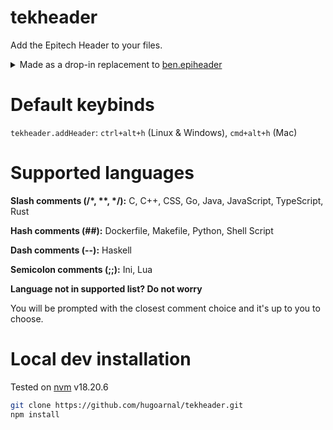 # tekheader

Add the Epitech Header to your files.

<details>
    <summary>
        Made as a drop-in replacement to <a href="https://marketplace.visualstudio.com/items?itemName=ben.epiheader">ben.epiheader</a>
    </summary>
I made this extension because I had a problem, the header was returning the wrong year.

![Epitech Header showing 2024 instead of 2025](https://github.com/user-attachments/assets/dc09775f-290e-43ed-ae46-84e42eac984a)

In the code of ben.epiheader, there was this getYear function:

```js
return moment().subtract(6, "months").format("YYYY");
```

which in February 2025 returned `2024`.

Not only that but the extension wasn't updated in years (hopefully Ben graduated successfully from Epitech since :)) but it's not longer open source :(

</details>

# Default keybinds

`tekheader.addHeader`: `ctrl+alt+h` (Linux & Windows), `cmd+alt+h` (Mac)

# Supported languages

**Slash comments (/\*, \*\*, \*/):**
C, C++, CSS, Go, Java, JavaScript, TypeScript, Rust

**Hash comments (##):**
Dockerfile, Makefile, Python, Shell Script

**Dash comments (--):**
Haskell

**Semicolon comments (;;):**
Ini, Lua

**Language not in supported list? Do not worry**

You will be prompted with the closest comment choice and it's up to you to choose.

# Local dev installation

Tested on [nvm](https://nvm.sh) v18.20.6

```sh
git clone https://github.com/hugoarnal/tekheader.git
npm install
```

